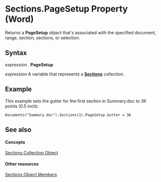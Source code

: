 
# Sections.PageSetup Property (Word)

Returns a  **PageSetup** object that's associated with the specified document, range, section, sections, or selection.


## Syntax

 _expression_ . **PageSetup**

 _expression_ A variable that represents a **[Sections](cf6f77ba-9eee-5614-e697-bc031c4c6dcd.md)** collection.


## Example

This example sets the gutter for the first section in Summary.doc to 36 points (0.5 inch).


```
Documents("Summary.doc").Sections(1).PageSetup.Gutter = 36
```


## See also


#### Concepts


[Sections Collection Object](cf6f77ba-9eee-5614-e697-bc031c4c6dcd.md)
#### Other resources


[Sections Object Members](adbf6532-f5f6-dece-837d-9ae3b38a0da2.md)
